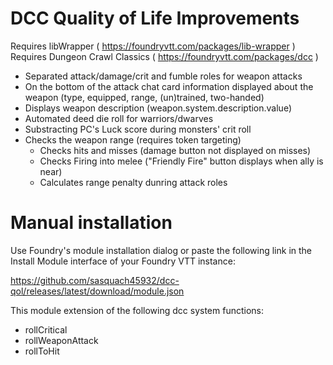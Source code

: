# DCC Quality of Life Improvements

Requires libWrapper ( https://foundryvtt.com/packages/lib-wrapper )
Requires Dungeon Crawl Classics ( https://foundryvtt.com/packages/dcc )

* Separated attack/damage/crit and fumble roles for weapon attacks
* On the bottom of the attack chat card information displayed about the weapon (type, equipped, range, (un)trained, two-handed)
* Displays weapon description (weapon.system.description.value)
* Automated deed die roll for warriors/dwarves
* Substracting PC's Luck score during monsters' crit roll
* Checks the weapon range (requires token targeting)
  * Checks hits and misses (damage button not displayed on misses)
  * Checks Firing into melee ("Friendly Fire" button displays when ally is near)
  * Calculates range penalty dunring attack roles


# Manual installation

Use Foundry's module installation dialog or paste the following link in the Install Module interface of your Foundry VTT instance:

https://github.com/sasquach45932/dcc-qol/releases/latest/download/module.json

This module extension of the following dcc system functions:

* rollCritical
* rollWeaponAttack
* rollToHit